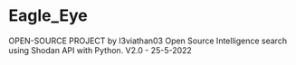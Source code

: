 # Eagle_Eye
OPEN-SOURCE PROJECT by l3viathan03 
 Open Source Intelligence search using Shodan API with Python. 
 V2.0 - 25-5-2022
